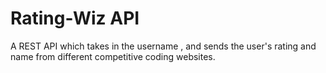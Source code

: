 # Rating-Wiz API
 A REST API which takes in the username , and sends the user's rating and name from different competitive coding websites.
